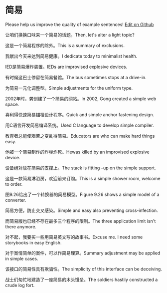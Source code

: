 # 简易

Please help us improve the quality of example sentences! [Edit on Github](https://github.com/jiyushe/jiyu-example-sentence-source/blob/main/chinese/jianyi_2.md)

<p><span class="chinese">让咱们换换口味来一个简易的话题。</span><span class="english">Then, let's alter a light topic?</span></p>

<p><span class="chinese">这是一个简易程序的除外。</span><span class="english">This is a summary of exclusions.</span></p>

<p><span class="chinese">我献出今天来达到简易健康。</span><span class="english">I dedicate today to minimalist health.</span></p>

<p><span class="chinese">IED是简易爆炸装置。</span><span class="english">IEDs are improvised explosive devices.</span></p>

<p><span class="chinese">有时候这巴士停留在简易餐馆。</span><span class="english">The bus sometimes stops at a drive-in.</span></p>

<p><span class="chinese">为简易一元化调整型。</span><span class="english">Simple adjustments for the uniform type.</span></p>

<p><span class="chinese">2002年时，龚创建了一个简易的网站。</span><span class="english">In 2002, Gong created a simple web space.</span></p>

<p><span class="chinese">喜利得快速简易锚栓设计程序。</span><span class="english">Quick and simple anchor fastening design.</span></p>

<p><span class="chinese">用C语言开发简易编译系统。</span><span class="english">Used C language to develop simple compiler.</span></p>

<p><span class="chinese">教育者总能使艰苦之变乱得简易。</span><span class="english">Educators are who can make hard things easy.</span></p>

<p><span class="chinese">他被一个简易制作的炸弹炸死。</span><span class="english">Hewas killed by an improvised explosive device.</span></p>

<p><span class="chinese">设备组对放在简易的支撑上。</span><span class="english">The stack is fitting –up on the simple support.</span></p>

<p><span class="chinese">这是一款简易淋浴房，欢迎前来订购。</span><span class="english">This is a simple shower room, welcome to order.</span></p>

<p><span class="chinese">图9.26给出了一个转换器的简易模型。</span><span class="english">Figure 9.26 shows a simple model of a converter.</span></p>

<p><span class="chinese">简易方便，防止交叉感染。</span><span class="english">Simple and easy also preventing cross-infection.</span></p>

<p><span class="chinese">而简易版也已经不存在最多三个程序的限制。</span><span class="english">The three application limit isn't there anymore.</span></p>

<p><span class="chinese">对不起，我要买一些用简易英文写的故事书。</span><span class="english">Excuse me. I need some storybooks in easy English.</span></p>

<p><span class="chinese">对于案情简单的案件，可以作简易理算。</span><span class="english">Summary adjustment may be applied in simple cases.</span></p>

<p><span class="chinese">该接口的简易性具有欺骗性。</span><span class="english">The simplicity of this interface can be deceiving.</span></p>

<p><span class="chinese">战士们匆忙地建造了一座简易的木头馒垒。</span><span class="english">The soldiers hastily constructed a crude log fort.</span></p>

